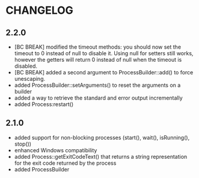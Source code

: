 CHANGELOG
=========

2.2.0
-----

 * [BC BREAK] modified the timeout methods: you should now set the timeout to 0
   instead of null to disable it. Using null for setters still works, however the
   getters will return 0 instead of null when the timeout is disabled.
 * [BC BREAK] added a second argument to ProcessBuilder::add() to force unescaping.
 * added ProcessBuilder::setArguments() to reset the arguments on a builder
 * added a way to retrieve the standard and error output incrementally
 * added Process:restart()

2.1.0
-----

 * added support for non-blocking processes (start(), wait(), isRunning(), stop())
 * enhanced Windows compatibility
 * added Process::getExitCodeText() that returns a string representation for
   the exit code returned by the process
 * added ProcessBuilder
